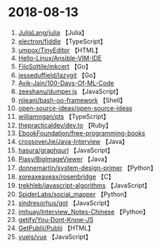 # 2018-08-13

1. [JuliaLang/julia](https://github.com/JuliaLang/julia) 【Julia】
2. [electron/fiddle](https://github.com/electron/fiddle) 【TypeScript】
3. [umpox/TinyEditor](https://github.com/umpox/TinyEditor) 【HTML】
4. [Hello-Linux/Ansible-VIM-IDE](https://github.com/Hello-Linux/Ansible-VIM-IDE) 
5. [FiloSottile/mkcert](https://github.com/FiloSottile/mkcert) 【Go】
6. [jesseduffield/lazygit](https://github.com/jesseduffield/lazygit) 【Go】
7. [Avik-Jain/100-Days-Of-ML-Code](https://github.com/Avik-Jain/100-Days-Of-ML-Code) 
8. [zeeshanu/dumper.js](https://github.com/zeeshanu/dumper.js) 【JavaScript】
9. [niieani/bash-oo-framework](https://github.com/niieani/bash-oo-framework) 【Shell】
10. [open-source-ideas/open-source-ideas](https://github.com/open-source-ideas/open-source-ideas) 
11. [williamngan/pts](https://github.com/williamngan/pts) 【TypeScript】
12. [thepracticaldev/dev.to](https://github.com/thepracticaldev/dev.to) 【Ruby】
13. [EbookFoundation/free-programming-books](https://github.com/EbookFoundation/free-programming-books) 
14. [crossoverJie/Java-Interview](https://github.com/crossoverJie/Java-Interview) 【Java】
15. [hasura/graphqurl](https://github.com/hasura/graphqurl) 【JavaScript】
16. [Piasy/BigImageViewer](https://github.com/Piasy/BigImageViewer) 【Java】
17. [donnemartin/system-design-primer](https://github.com/donnemartin/system-design-primer) 【Python】
18. [xoreaxeaxeax/rosenbridge](https://github.com/xoreaxeaxeax/rosenbridge) 【C】
19. [trekhleb/javascript-algorithms](https://github.com/trekhleb/javascript-algorithms) 【JavaScript】
20. [SpiderLabs/social_mapper](https://github.com/SpiderLabs/social_mapper) 【Python】
21. [sindresorhus/got](https://github.com/sindresorhus/got) 【JavaScript】
22. [imhuay/Interview_Notes-Chinese](https://github.com/imhuay/Interview_Notes-Chinese) 【Python】
23. [getify/You-Dont-Know-JS](https://github.com/getify/You-Dont-Know-JS) 
24. [GetPublii/Publii](https://github.com/GetPublii/Publii) 【HTML】
25. [vuejs/vue](https://github.com/vuejs/vue) 【JavaScript】
